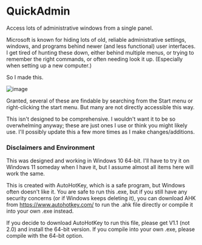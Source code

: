# QuickAdmin
Access lots of administrative windows from a single panel.

Microsoft is known for hiding lots of old, reliable administrative settings, windows, and programs behind newer (and less functional) user interfaces. I get tired of hunting these down, either behind multiple menus, or trying to remember the right commands, or often needing look it up. (Especially when setting up a new computer.)

So I made this.

![image](https://github.com/JedHarb/QuickAdmin/assets/35547112/c9e7b277-0a68-4f24-8700-bab51f4a4d35)

Granted, several of these are findable by searching from the Start menu or right-clicking the start menu. But many are not directly accessible this way.

This isn't designed to be comprehensive. I wouldn't want it to be so overwhelming anyway; these are just ones I use or think you might likely use. I'll possibly update this a few more times as I make changes/additions.

### Disclaimers and Environment

This was designed and working in Windows 10 64-bit. I'll have to try it on Windows 11 someday when I have it, but I assume almost all items here will work the same.

This is created with AutoHotKey, which is a safe program, but Windows often doesn't like it. You are safe to run this .exe, but if you still have any security concerns (or if Windows keeps deleting it), you can download AHK from https://www.autohotkey.com/ to run the .ahk file directly or compile it into your own .exe instead.

If you decide to download AutoHotKey to run this file, please get V1.1 (not 2.0) and install the 64-bit version. If you compile into your own .exe, please compile with the 64-bit option.
